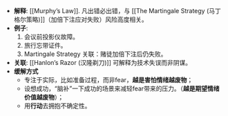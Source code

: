 - **解释**: [[Murphy’s Law]]. 凡出错必出错，与 [[The Martingale Strategy (马丁格尔策略)]]（加倍下注应对失败）风险高度相关。
- **例子**:
	1. 会议前投影仪故障。
	2. 旅行忘带证件。
	3. Martingale Strategy 关联：赌徒加倍下注后仍失败。
- **关联**:  [[Hanlon’s Razor (汉隆剃刀)]] 可解释为技术失误而非阴谋。
- **缓解方式**
	- 专注于实际，比如准备过程，而非fear，**越是害怕情绪越废物**；
	- 设想成功，“脑补”一下成功的场景来减轻fear带来的压力。（**越是期望情绪价值越废物**）；
	- 用**行动**去拥抱不确定性。

